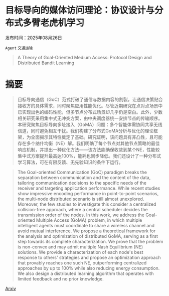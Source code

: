 # 目标导向的媒体访问理论：协议设计与分布式多臂老虎机学习

发布时间：2025年08月26日

`Agent` `交通运输`

> A Theory of Goal-Oriented Medium Access: Protocol Design and Distributed Bandit Learning

# 摘要

> 目标导向通信（GoC）范式打破了通信与数据内容的割裂，让通信决策贴合接收方的具体需求，同时聚焦应用性能优化。尽管近期研究在点对点场景中已实现出色的编码性能，但多节点分布式场景却几乎仍是空白。此外，少数相关研究采用集中式无冲突方案，由中央调度器统一安排节点的传输顺序。本研究聚焦目标导向多址接入（GoMA）问题：多个智能体需协同共享无线信道，同时避免相互干扰。我们构建了分布式GoMA分析与优化的理论框架，为全面揭示其特性奠定了基础。研究证明，该问题具有非凸性，且可能存在多个纳什均衡（NE）解。我们明确了每个节点对其他节点策略的最佳响应机制，并提出一种优化方法——该方法能确保收敛到某个NE，性能较集中式方案提升最高达100%，能耗也同步降低。我们还设计了一种分布式学习算法，可在有限反馈、无先验知识的条件下运行。

> The Goal-oriented Communication (GoC) paradigm breaks the separation between communication and the content of the data, tailoring communication decisions to the specific needs of the receiver and targeting application performance. While recent studies show impressive encoding performance in point-to-point scenarios, the multi-node distributed scenario is still almost unexplored. Moreover, the few studies to investigate this consider a centralized collision-free approach, where a central scheduler decides the transmission order of the nodes. In this work, we address the Goal-oriented Multiple Access (GoMA) problem, in which multiple intelligent agents must coordinate to share a wireless channel and avoid mutual interference. We propose a theoretical framework for the analysis and optimization of distributed GoMA, serving as a first step towards its complete characterization. We prove that the problem is non-convex and may admit multiple Nash Equilibrium (NE) solutions. We provide a characterization of each node's best response to others' strategies and propose an optimization approach that provably reaches one such NE, outperforming centralized approaches by up to 100% while also reducing energy consumption. We also design a distributed learning algorithm that operates with limited feedback and no prior knowledge.

[Arxiv](https://arxiv.org/abs/2508.19141)